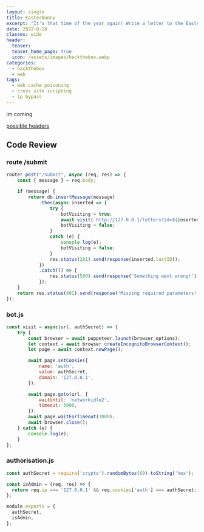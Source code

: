 ```yaml
---
layout: single
title: EasterBunny
excerpt: "It's that time of the year again! Write a letter to the Easter bunny and make your wish come true! But be careful what you wish for because the Easter bunny's helpers are watching!"
date: 2022-8-28
classes: wide
header:
  teaser: 
  teaser_home_page: true
  icon: /assets/images/hackthebox.webp
categories:
  - hackthebox
  - web
tags:  
  - web cache poisoning
  - cross site scripting
  - ip bypass
---
```




im coming


[possible headers](https://gist.githubusercontent.com/kaimi-/6b3c99538dce9e3d29ad647b325007c1/raw/339dad3040fd1a967588edf341eb72b033a9d9fe/gistfile1.txt)


## Code Review

### route /submit
```javascript
router.post("/submit", async (req, res) => {
    const { message } = req.body;

    if (message) {
        return db.insertMessage(message)
            .then(async inserted => {
                try {
                    botVisiting = true;
                    await visit(`http://127.0.0.1/letters?id=${inserted.lastID}`, authSecret);
                    botVisiting = false;
                }
                catch (e) {
                    console.log(e);
                    botVisiting = false;
                }
                res.status(201).send(response(inserted.lastID));
            })
            .catch(() => {
                res.status(500).send(response('Something went wrong!'));
            });
    }
    return res.status(401).send(response('Missing required parameters!'));
});
```

### bot.js
```javascript
const visit = async(url, authSecret) => {
    try {
        const browser = await puppeteer.launch(browser_options);
        let context = await browser.createIncognitoBrowserContext();
        let page = await context.newPage();

        await page.setCookie({
            name: 'auth',
            value: authSecret,
            domain: '127.0.0.1',
        });

        await page.goto(url, {
            waitUntil: 'networkidle2',
            timeout: 5000,
        });
        await page.waitForTimeout(3000);
        await browser.close();
    } catch (e) {
        console.log(e);
    }
};
```



### authorisation.js
```javascript
const authSecret = require('crypto').randomBytes(69).toString('hex');

const isAdmin = (req, res) => {
  return req.ip === '127.0.0.1' && req.cookies['auth'] === authSecret;
};

module.exports = {
  authSecret,
  isAdmin,
};
```

